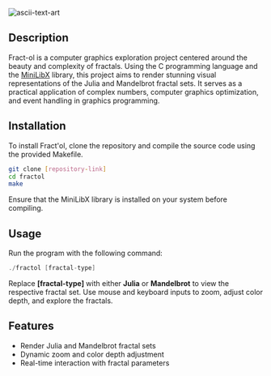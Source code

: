 
![ascii-text-art](https://github.com/zelhajou/fractol/assets/39954629/8c399f6f-09da-45f2-96ff-05e990046bc9)

<!--
![ascii-text-art (5)](https://github.com/zelhajou/fractol/assets/39954629/0253a7cf-b741-4b81-a65d-8f8a92326344)

![ascii-text-art (4)](https://github.com/zelhajou/fractol/assets/39954629/cd82d11b-4c55-4a4d-9864-a924051102e3)
-->
## Description
Fract-ol is a computer graphics exploration project centered around the beauty and complexity of fractals. Using the C programming language and the [MiniLibX](https://harm-smits.github.io/42docs/libs/minilibx) library, this project aims to render stunning visual representations of the Julia and Mandelbrot fractal sets. It serves as a practical application of complex numbers, computer graphics optimization, and event handling in graphics programming.


## Installation
To install Fract'ol, clone the repository and compile the source code using the provided Makefile.

```bash
git clone [repository-link]
cd fractol
make
```
Ensure that the MiniLibX library is installed on your system before compiling.

## Usage
Run the program with the following command:

```c
./fractol [fractal-type]
```
Replace **[fractal-type]** with either **Julia** or **Mandelbrot** to view the respective fractal set. Use mouse and keyboard inputs to zoom, adjust color depth, and explore the fractals.

## Features
- Render Julia and Mandelbrot fractal sets
- Dynamic zoom and color depth adjustment
- Real-time interaction with fractal parameters
